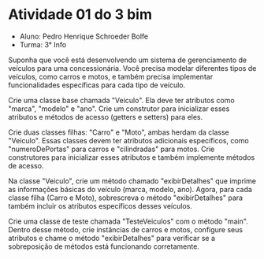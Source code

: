 # Atividade 01 do 3 bim

* Aluno: Pedro Henrique Schroeder Bolfe
* Turma: 3° Info

Suponha que você está desenvolvendo um sistema de gerenciamento de veículos para uma concessionária. Você precisa modelar diferentes tipos de veículos, como carros e motos, e também precisa implementar funcionalidades específicas para cada tipo de veículo.


Crie uma classe base chamada "Veiculo". Ela deve ter atributos como "marca", "modelo" e "ano". Crie um construtor para inicializar esses atributos e métodos de acesso (getters e setters) para eles.


Crie duas classes filhas: "Carro" e "Moto", ambas herdam da classe "Veiculo". Essas classes devem ter atributos adicionais específicos, como "numeroDePortas" para carros e "cilindradas" para motos. Crie construtores para inicializar esses atributos e também implemente métodos de acesso.


Na classe "Veiculo", crie um método chamado "exibirDetalhes" que imprime as informações básicas do veículo (marca, modelo, ano). Agora, para cada classe filha (Carro e Moto), sobrescreva o método "exibirDetalhes" para também incluir os atributos específicos desses veículos.


Crie uma classe de teste chamada "TesteVeiculos" com o método "main". Dentro desse método, crie instâncias de carros e motos, configure seus atributos e chame o método "exibirDetalhes" para verificar se a sobreposição de métodos está funcionando corretamente.
